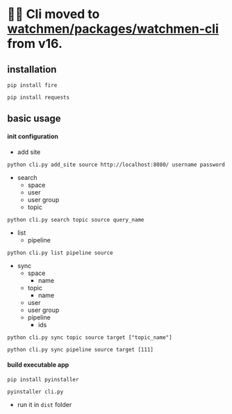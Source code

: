 # 🏂🏼 **Cli moved to [watchmen/packages/watchmen-cli](https://github.com/Indexical-Metrics-Measure-Advisory/watchmen/tree/main/packages/watchmen-cli) from v16.**

## installation 
```
pip install fire 

pip install requests

```



## basic usage

#### init configuration 

- add site 

```buildoutcfg
python cli.py add_site source http://localhost:8080/ username password 

```

- search
    - space
    - user 
    - user group
    - topic 
  
```buildoutcfg
python cli.py search topic source query_name
```


- list 
  - pipeline
  
```buildoutcfg
python cli.py list pipeline source 
```
  
  
    
- sync
    - space
      - name 
    - topic 
      - name 
    - user 
    - user group
    - pipeline
      - ids 
  
```buildoutcfg
python cli.py sync topic source target ["topic_name"]

python cli.py sync pipeline source target [111]
```

#### build executable app

```buildoutcfg
pip install pyinstaller

pyinstaller cli.py
```
- run it in ``dist`` folder 



